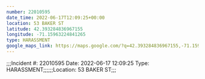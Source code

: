 ```yaml
---
number: 22010595
date_time: 2022-06-17T12:09:25+00:00
location: 53 BAKER ST
latitude: 42.393284836967155
longitude: -71.15963224841265
type: HARASSMENT
google_maps_link: https://maps.google.com/?q=42.393284836967155,-71.15963224841265
---
```


;;;Incident #: 22010595  Date: 2022-06-17 12:09:25   Type: HARASSMENT;;;;;;Location: 53 BAKER ST;;;
